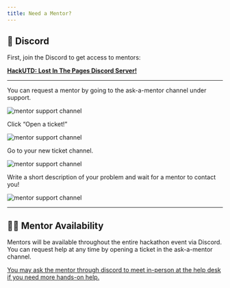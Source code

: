 ```yaml
---
title: Need a Mentor?
---
```


## 👾 Discord

First, join the Discord to get access to mentors:

**[HackUTD: Lost In The Pages Discord Server!](https://discord.gg/DVy4xdG57s)**

---
You can request a mentor by going to the ask-a-mentor channel under support.

![mentor support channel](/img/hackerpacks/ask-a-mentor.png)

Click “Open a ticket!”

![mentor support channel](/img/hackerpacks/open-ticket.png)

Go to your new ticket channel.

![mentor support channel](/img/hackerpacks/ticket.png)

Write a short description of your problem and wait for a mentor to contact you!

![mentor support channel](/img/hackerpacks/describe-ticket.png)

---
## 🧑‍🏫 Mentor Availability
Mentors will be available throughout the entire hackathon event via Discord. You can request help at any time by opening a ticket in the ask-a-mentor channel.

<u>You may ask the mentor through discord to meet in-person at the help desk if you need more hands-on help.</u>